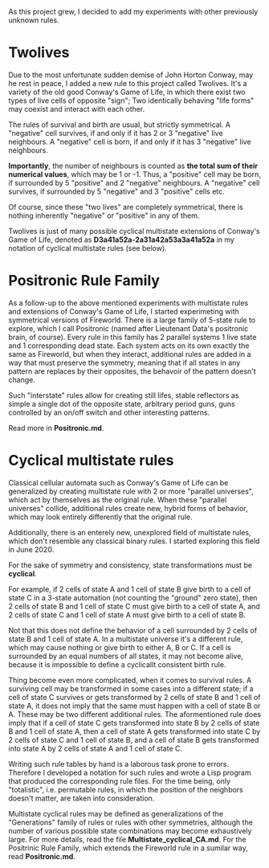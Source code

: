 As this project grew, I decided to add my experiments with other previously unknown rules.

# Twolives

Due to the most unfortunate sudden demise of John Horton Conway, may he rest in peace, I added a new rule to this project called Twolives. It's a variety of the old good Conway's Game of Life, in which there exist two types of live cells of opposite "sign"; Two identically behaving "life forms" may coexist and interact with each other.

The rules of survival and birth are usual, but strictly symmetrical. 
A "negative" cell survives, if and only if it has 2 or 3 "negative" live neighbours.
A "negative" cell is born, if and only if it has 3 "negative" live neighbours.  

**Importantly**, the number of neighbours is counted as **the total sum of their numerical values**, which may be 1 or -1. 
Thus, a "positive" cell may be born, if surrounded by 5 "positive" and 2 "negative" neighbours.
A "negative" cell survives, if surrounded by 5 "negative" and 3 "positive" cells etc.

Of course, since these "two lives" are completely symmetrical, there is nothing inherently "negative" or "positive" in any of them.

Twolives is just of many possible cyclical multistate extensions of Conway's Game of Life, denoted as **D3a41a52a-2a31a42a53a3a41a52a** in my notation of cyclical multistate rules (see below).

# Positronic Rule Family

As a follow-up to the above mentioned experiments with multistate rules and extensions of Conway's Game of Life, I started experimeting with symmetrical versions of Fireworld. There is a large family of 5-state rule to explore, which I call Positronic (named after Lieutenant Data's positronic brain, of course). Every rule in this family has 2 parallel systems 1 live state and 1 corresponding dead state. Each system acts on its own exactly the same as Fireworld, but when they interact, additional rules are added in a way that must preserve the symmetry, meaning that if all states in any pattern are replaces by their opposites, the behavoir of the pattern doesn't change.

Such "interstate" rules allow for creating still lifes, stable reflectors as simple a single dot of the opposite state, arbitrary period guns, guns controlled by an on/off switch and other interesting patterns.

Read more in **Positronic.md**.

# Cyclical multistate rules

Classical cellular automata such as Conway's Game of Life can be generalized by creating multistate rule with 2 or more "parallel universes", which act by themselves as the original rule. When these "parallel universes" collide, additional rules create new, hybrid forms of behavior, which may look entirely differently that the original rule. 

Additionally, there is an enterely new, unexplored field of multistate rules, which don't resemble any classical binary rules. I started exploring this field in June 2020. 

For the sake of symmetry and consistency, state transformations must be **cyclical**. 

For example, if 2 cells of state A and 1 cell of state B give birth to a cell of state C in a 3-state automation (not counting the "ground" zero state), 
then 2 cells of state B and 1 cell of state C must give birth to a cell of state A, and 2 cells of state C and 1 cell of state A must give birth to a cell of state B.

Not that this does not define the behavior of a cell surrounded by 2 cells of state B and 1 cell of state A. In a multistate universe it's a different rule, which may cause nothing or give birth to either A, B or C. If a cell is surrounded by an equal numbers of all states, it may not become alive, because it is impossible to define a cyclicallt consistent birth rule.

Thing become even more complicated, when it comes to survival rules. A surviving cell may be transformed in some cases into a different state; if a cell of state C survives or gets transformed by 2 cells of state B and 1 cell of state A, it does not imply that the same must happen with a cell of state B or A. These may be two different additional rules. The aformentioned rule does imply that if a cell of state C gets transformed into state B by 2 cells of state B and 1 cell of state A, then a cell of state A gets transformed into state C by 2 cells of state C and 1 cell of state B, and a cell of state B gets transformed into state A by 2 cells of state A and 1 cell of state C.

Writing such rule tables by hand is a laborous task prone to errors. Therefore I developed a notation for such rules and wrote a Lisp program that produced the corresponding rule files. For the time being, only "totalistic", i.e. permutable rules, in which the position of the neighbors doesn't matter, are taken into consideration.

Multistate cyclical rules may be defined as generalizations of the "Generations" family of rules or rules with other symmetries, although the number of various possible state combinations may become exhaustively large. For more details, read the file **Multistate_cyclical_CA.md**. For the Positrinic Rule Family, which extends the Fireworld rule in a sumilar way, read **Positronic.md**.
